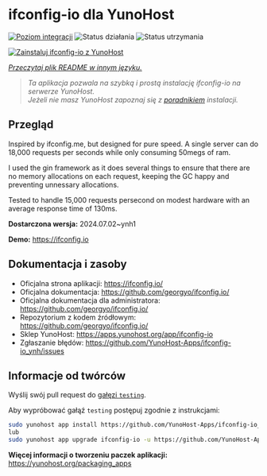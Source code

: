<!--
To README zostało automatycznie wygenerowane przez <https://github.com/YunoHost/apps/tree/master/tools/readme_generator>
Nie powinno być ono edytowane ręcznie.
-->

# ifconfig-io dla YunoHost

[![Poziom integracji](https://apps.yunohost.org/badge/integration/ifconfig-io)](https://ci-apps.yunohost.org/ci/apps/ifconfig-io/)
![Status działania](https://apps.yunohost.org/badge/state/ifconfig-io)
![Status utrzymania](https://apps.yunohost.org/badge/maintained/ifconfig-io)

[![Zainstaluj ifconfig-io z YunoHost](https://install-app.yunohost.org/install-with-yunohost.svg)](https://install-app.yunohost.org/?app=ifconfig-io)

*[Przeczytaj plik README w innym języku.](./ALL_README.md)*

> *Ta aplikacja pozwala na szybką i prostą instalację ifconfig-io na serwerze YunoHost.*  
> *Jeżeli nie masz YunoHost zapoznaj się z [poradnikiem](https://yunohost.org/install) instalacji.*

## Przegląd

Inspired by ifconfig.me, but designed for pure speed. A single server can do 18,000 requests per seconds while only consuming 50megs of ram.

I used the gin framework as it does several things to ensure that there are no memory allocations on each request, keeping the GC happy and preventing unnessary allocations.

Tested to handle 15,000 requests persecond on modest hardware with an average response time of 130ms.


**Dostarczona wersja:** 2024.07.02~ynh1

**Demo:** <https://ifconfig.io>
## Dokumentacja i zasoby

- Oficjalna strona aplikacji: <https://ifconfig.io/>
- Oficjalna dokumentacja: <https://github.com/georgyo/ifconfig.io/>
- Oficjalna dokumentacja dla administratora: <https://github.com/georgyo/ifconfig.io/>
- Repozytorium z kodem źródłowym: <https://github.com/georgyo/ifconfig.io/>
- Sklep YunoHost: <https://apps.yunohost.org/app/ifconfig-io>
- Zgłaszanie błędów: <https://github.com/YunoHost-Apps/ifconfig-io_ynh/issues>

## Informacje od twórców

Wyślij swój pull request do [gałęzi `testing`](https://github.com/YunoHost-Apps/ifconfig-io_ynh/tree/testing).

Aby wypróbować gałąź `testing` postępuj zgodnie z instrukcjami:

```bash
sudo yunohost app install https://github.com/YunoHost-Apps/ifconfig-io_ynh/tree/testing --debug
lub
sudo yunohost app upgrade ifconfig-io -u https://github.com/YunoHost-Apps/ifconfig-io_ynh/tree/testing --debug
```

**Więcej informacji o tworzeniu paczek aplikacji:** <https://yunohost.org/packaging_apps>
